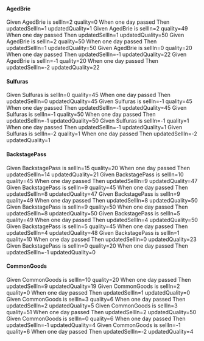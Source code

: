 #### AgedBrie
Given AgedBrie is sellIn=2 quality=0 When one day passed Then updatedSellIn=1 updatedQuality=1
Given AgedBrie is sellIn=2 quality=49 When one day passed Then updatedSellIn=1 updatedQuality=50
Given AgedBrie is sellIn=2 quality=50 When one day passed Then updatedSellIn=1 updatedQuality=50
Given AgedBrie is sellIn=0 quality=20 When one day passed Then updatedSellIn=-1 updatedQuality=22
Given AgedBrie is sellIn=-1 quality=20 When one day passed Then updatedSellIn=-2 updatedQuality=22

#### Sulfuras
Given Sulfuras is sellIn=0 quality=45 When one day passed Then updatedSellIn=0 updatedQuality=45
Given Sulfuras is sellIn=-1 quality=45 When one day passed Then updatedSellIn=-1 updatedQuality=45
Given Sulfuras is sellIn=-1 quality=50 When one day passed Then updatedSellIn=-1 updatedQuality=50
Given Sulfuras is sellIn=-1 quality=1 When one day passed Then updatedSellIn=-1 updatedQuality=1
Given Sulfuras is sellIn=-2 quality=1 When one day passed Then updatedSellIn=-2 updatedQuality=1

#### BackstagePass
Given BackstagePass is sellIn=15 quality=20 When one day passed Then updatedSellIn=14 updatedQuality=21
Given BackstagePass is sellIn=10 quality=45 When one day passed Then updatedSellIn=9 updatedQuality=47
Given BackstagePass is sellIn=9 quality=45 When one day passed Then updatedSellIn=8 updatedQuality=47
Given BackstagePass is sellIn=9 quality=49 When one day passed Then updatedSellIn=8 updatedQuality=50
Given BackstagePass is sellIn=9 quality=50 When one day passed Then updatedSellIn=8 updatedQuality=50
Given BackstagePass is sellIn=5 quality=49 When one day passed Then updatedSellIn=4 updatedQuality=50
Given BackstagePass is sellIn=5 quality=45 When one day passed Then updatedSellIn=4 updatedQuality=48
Given BackstagePass is sellIn=1 quality=10 When one day passed Then updatedSellIn=0 updatedQuality=23
Given BackstagePass is sellIn=0 quality=20 When one day passed Then updatedSellIn=-1 updatedQuality=0

#### CommonGoods
Given CommonGoods is sellIn=10 quality=20 When one day passed Then updatedSellIn=9 updatedQuality=19
Given CommonGoods is sellIn=2 quality=0 When one day passed Then updatedSellIn=1 updatedQuality=0
Given CommonGoods is sellIn=3 quality=6 When one day passed Then updatedSellIn=2 updatedQuality=5
Given CommonGoods is sellIn=3 quality=51 When one day passed Then updatedSellIn=2 updatedQuality=50
Given CommonGoods is sellIn=0 quality=6 When one day passed Then updatedSellIn=-1 updatedQuality=4
Given CommonGoods is sellIn=-1 quality=6 When one day passed Then updatedSellIn=-2 updatedQuality=4
